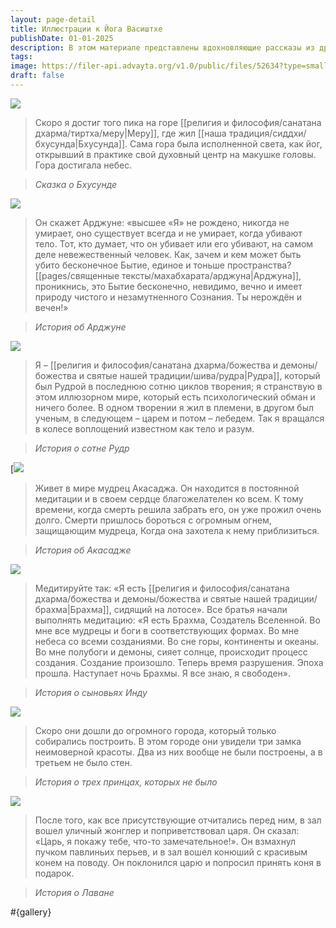```yaml
---
layout: page-detail
title: Иллюстрации к Йога Васиштхе
publishDate: 01-01-2025
description: В этом материале представлены вдохновляющие рассказы из древнего великого йогического текста «Йога Васиштха» с иллюстрациями к ключевым эпизодам. Через легенды и притчи раскрываются глубокие философские истины о природе сознания, бессмертии и духовном пути. Истории о Бхусунде, Арджуне, Рудре, Акасадже и других мудрецах демонстрируют вечное единство бытия и иллюзорность мира, раскрывая суть йоги и сознания. Иллюстрации помогают лучше погрузиться в суть сказаний и визуализировать внутренний мир йогов и мудрецов. Этот материал — ценное духовное чтение для всех, кто стремится к мудрости и просветлению.
tags:
image: https://filer-api.advayta.org/v1.0/public/files/52634?type=small
draft: false
---
```


[![](https://filer-api.advayta.org/v1.0/public/files/52634?size=medium)](https://filer-api.advayta.org/v1.0/public/files/52635?size=medium)

> Скоро я достиг того пика на горе [[религия и философия/санатана дхарма/тиртха/меру|Меру]], где жил [[наша традиция/сиддхи/бхусунда|Бхусунда]]. Сама гора была исполненной света, как йог, открывший в практике свой духовный центр на макушке головы. Гора достигала небес.

> *Сказка о Бхусунде*

[![](https://filer-api.advayta.org/v1.0/public/files/52636?size=medium)](https://filer-api.advayta.org/v1.0/public/files/52643?size=medium)

> Он скажет Арджуне: «высшее «Я» не рождено, никогда не умирает, оно существует всегда и не умирает, когда убивают тело. Тот, кто думает, что он убивает или его убивают, на самом деле невежественный человек. Как, зачем и кем может быть убито бесконечное Бытие, единое и тоньше пространства? [[pages/священные тексты/махабхарата/арджуна|Арджуна]], проникнись, это Бытие бесконечно, невидимо, вечно и имеет природу чистого и незамутненного Сознания. Ты нерождён и вечен!»

> *История об Арджуне*

[![](https://filer-api.advayta.org/v1.0/public/files/52650?size=medium)](https://filer-api.advayta.org/v1.0/public/files/52663?size=medium)

> Я – [[религия и философия/санатана дхарма/божества и демоны/божества и святые нашей традиции/шива/рудра|Рудра]], который был Рудрой в последнюю сотню циклов творения; я странствую в этом иллюзорном мире, который есть психологический обман и ничего более. В одном творении я жил в племени, в другом был ученым, в следующем – царем и потом – лебедем. Так я вращался в колесе воплощений известном как тело и разум.

> *История о сотне Рудр*

[![](https://filer-api.advayta.org/v1.0/public/files/52676?size=medium)
> Живет в мире мудрец Акасаджа. Он находится в постоянной медитации и в своем сердце благожелателен ко всем. К тому времени, когда смерть решила забрать его, он уже прожил очень долго. Смерти пришлось бороться с огромным огнем, защищающим мудреца, Когда она захотела к нему приблизиться.

> *История об Акасадже*

[![](https://filer-api.advayta.org/v1.0/public/files/52684?size=medium)](https://filer-api.advayta.org/v1.0/public/files/52691?size=medium)

> Медитируйте так: «Я есть [[религия и философия/санатана дхарма/божества и демоны/божества и святые нашей традиции/брахма|Брахма]], сидящий на лотосе». Все братья начали выполнять медитацию: «Я есть Брахма, Создатель Вселенной. Во мне все мудрецы и боги в соответствующих формах. Во мне небеса со всеми созданиями. Во сне горы, континенты и океаны. Во мне полубоги и демоны, сияет солнце, происходит процесс создания. Создание произошло. Теперь время разрушения. Эпоха прошла. Наступает ночь Брахмы. Я все знаю, я свободен». 

> *История о сыновьях Инду*

[![](https://filer-api.advayta.org/v1.0/public/files/52698?size=medium)](https://filer-api.advayta.org/v1.0/public/files/52705?size=medium)

> Скоро они дошли до огромного города, который только собирались построить. В этом городе они увидели три замка неимоверной красоты. Два из них вообще не были построены, а в третьем не было стен. 

> *История о трех принцах, которых не было*

[![](https://filer-api.advayta.org/v1.0/public/files/52706?size=medium)](https://filer-api.advayta.org/v1.0/public/files/52719?size=medium)

> После того, как все присутствующие отчитались перед ним, в зал вошел уличный жонглер и поприветствовал царя. Он сказал: «Царь, я покажу тебе, что-то замечательное!». Он взмахнул пучком павлиньих перьев, и в зал вошел конюший с красивым конем на поводу. Он поклонился царю и попросил принять коня в подарок. 

> *История о Лаване*

#{gallery}
